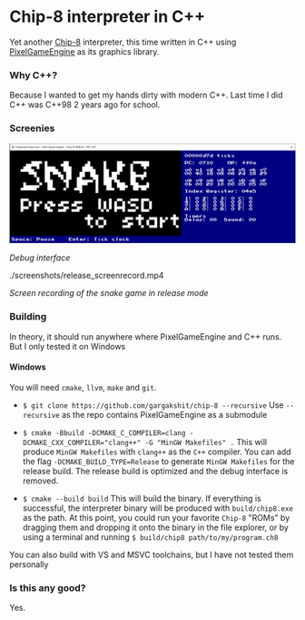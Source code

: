 # Chip-8 interpreter in C++

Yet another [Chip-8](https://en.wikipedia.org/wiki/Chip-8) interpreter, this
time written in C++ using
[PixelGameEngine](https://github.com/OneLoneCoder/olcPixelGameEngine) as its
graphics library.

### Why C++?

Because I wanted to get my hands dirty with modern C++. Last time I did C++ was
C++98 2 years ago for school.

### Screenies

![Screenshot of the debug interface](./screenshots/debug.png)

_Debug interface_

./screenshots/release_screenrecord.mp4

_Screen recording of the snake game in release mode_

### Building

In theory, it should run anywhere where PixelGameEngine and C++ runs. But I only
tested it on Windows

#### Windows

You will need `cmake`, `llvm`, `make` and `git`.

- ```$ git clone https://github.com/gargakshit/chip-8 --recursive```
  Use `--recursive` as the repo contains PixelGameEngine as a submodule

- ```$ cmake -Bbuild -DCMAKE_C_COMPILER=clang -DCMAKE_CXX_COMPILER="clang++" -G "MinGW Makefiles" .```
  This will produce `MinGW Makefiles` with `clang++` as the `C++` compiler.
  You can add the flag `-DCMAKE_BUILD_TYPE=Release` to generate
  `MinGW Makefiles` for the release build. The release build is optimized and
  the debug interface is removed.

- ```$ cmake --build build```
  This will build the binary. If everything is successful, the interpreter
  binary will be produced with `build/chip8.exe` as the path. At this point,
  you could run your favorite `Chip-8` "ROMs" by dragging them and dropping it
  onto the binary in the file explorer, or by using a terminal and running
  ```$ build/chip8 path/to/my/program.ch8```

You can also build with VS and MSVC toolchains, but I have not tested them
personally

### Is this any good?

Yes.
